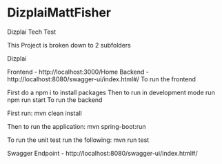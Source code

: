 # DizplaiMattFisher
Dizplai Tech Test

This Project is broken down to 2 subfolders

Dizplai

Frontend - http://localhost:3000/Home
Backend - http://localhost:8080/swagger-ui/index.html#/
To run the frontend

First do a npm i to install packages
Then to run in development mode run npm run start
To run the backend

First run: mvn clean install

Then to run the application: mvn spring-boot:run

To run the unit test run the following: mvn run test

Swagger Endpoint - http://localhost:8080/swagger-ui/index.html#/
